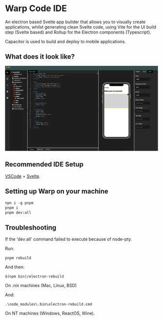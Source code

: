 # Warp Code IDE

An electron based Svelte app builder that allows you to visually create applications, whilst generating clean Svelte code, using Vite for the UI build step (Svelte based) and Rollup for the Electron components (Typescript).

Capacitor is used to build and deploy to mobile applications.

## What does it look like?


![alt text](https://github.com/patrickjquinn/project-warp/blob/main/warp.png?raw=true)


## Recommended IDE Setup

[VSCode](https://code.visualstudio.com/) + [Svelte](https://marketplace.visualstudio.com/items?itemName=svelte.svelte-vscode).

## Setting up Warp on your machine

```
npn i -g pnpm
pnpm i
pnpm dev:all
```

## Troubleshooting

If the 'dev:all' command failed to execute because of node-pty.

Run:

```
pnpm rebuild
```

And then:

```
$(npm bin)/electron-rebuild
```

On .nix machines (Mac, Linux, BSD)

And:

```
.\node_modules\.bin\electron-rebuild.cmd
```

On NT machines (Windows, ReactOS, Wine).
